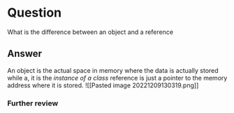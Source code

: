 # Question
What is the difference between an object and a reference
## Answer
An object is the actual space in memory where the data is actually stored while a, it is the *instance of a class* reference is just a pointer to the memory address where it is stored.
![[Pasted image 20221209130319.png]]
### Further review
